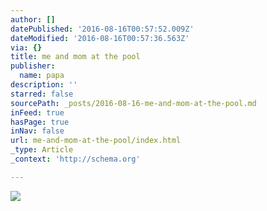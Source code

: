 ```yaml
---
author: []
datePublished: '2016-08-16T00:57:52.009Z'
dateModified: '2016-08-16T00:57:36.563Z'
via: {}
title: me and mom at the pool
publisher:
  name: papa
description: ''
starred: false
sourcePath: _posts/2016-08-16-me-and-mom-at-the-pool.md
inFeed: true
hasPage: true
inNav: false
url: me-and-mom-at-the-pool/index.html
_type: Article
_context: 'http://schema.org'

---
```

![](https://the-grid-user-content.s3-us-west-2.amazonaws.com/ec32a702-3d88-428c-aa7a-40d702263726.jpg)